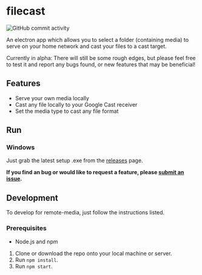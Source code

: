 # filecast
![GitHub commit activity](https://img.shields.io/github/commit-activity/y/banksio/filecast)

An electron app which allows you to select a folder (containing media) to serve on your home network and cast your files to a cast target.

Currently in alpha: There will still be some rough edges, but please feel free to test it and report any bugs found, or new features that may be beneficial!

## Features
* Serve your own media locally
* Cast any file locally to your Google Cast receiver
* Set the media type to cast any file format

## Run
### Windows
Just grab the latest setup .exe from the [releases](https://github.com/banksio/filecast/releases/latest) page.

**If you find an bug or would like to request a feature, please [submit an issue](https://github.com/banksio/filecast/issues).**

## Development
To develop for remote-media, just follow the instructions listed.
### Prerequisites
* Node.js and npm


1. Clone or download the repo onto your local machine or server.
2. Run `npm install`.
3. Run `npm start`.